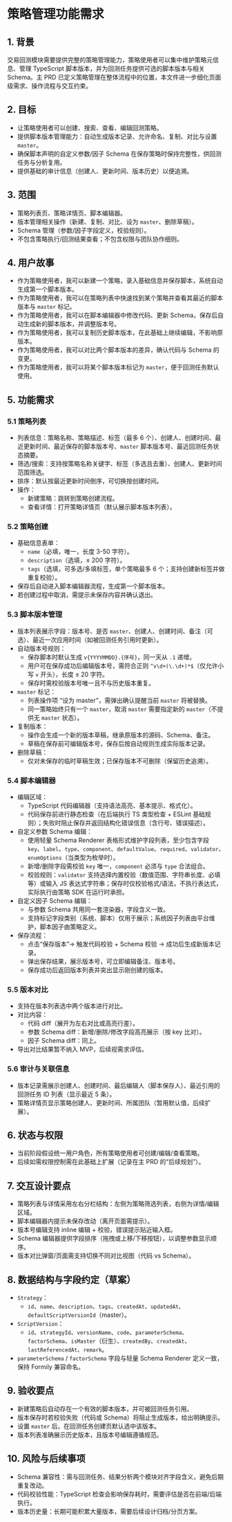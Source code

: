 # 策略管理功能需求

## 1. 背景
交易回测模块需要提供完整的策略管理能力，策略使用者可以集中维护策略元信息、管理 TypeScript 脚本版本，并为回测任务提供可选的脚本版本与相关 Schema。主 PRD 已定义策略管理在整体流程中的位置，本文件进一步细化页面级需求、操作流程与交互约束。

## 2. 目标
- 让策略使用者可以创建、搜索、查看、编辑回测策略。
- 提供脚本版本管理能力：自动生成版本记录、允许命名、复制、对比与设置 `master`。
- 确保脚本声明的自定义参数/因子 Schema 在保存策略时保持完整性，供回测任务与分析复用。
- 提供基础的审计信息（创建人、更新时间、版本历史）以便追溯。

## 3. 范围
- 策略列表页、策略详情页、脚本编辑器。
- 版本管理相关操作（新建、复制、对比、设为 `master`、删除草稿）。
- Schema 管理（参数/因子字段定义，校验规则）。
- 不包含策略执行/回测结果查看；不包含权限与团队协作细则。

## 4. 用户故事
- 作为策略使用者，我可以新建一个策略，录入基础信息并保存脚本，系统自动生成第一个脚本版本。
- 作为策略使用者，我可以在策略列表中快速找到某个策略并查看其最近的脚本版本与 `master` 标记。
- 作为策略使用者，我可以在脚本编辑器中修改代码、更新 Schema，保存后自动生成新的脚本版本，并调整版本号。
- 作为策略使用者，我可以复制历史脚本版本，在此基础上继续编辑，不影响原版本。
- 作为策略使用者，我可以对比两个脚本版本的差异，确认代码与 Schema 的变更。
- 作为策略使用者，我可以将某个脚本版本标记为 `master`，便于回测任务默认使用。

## 5. 功能需求

### 5.1 策略列表
- 列表信息：策略名称、策略描述、标签（最多 6 个）、创建人、创建时间、最近更新时间、最近保存的脚本版本号、`master` 脚本版本号、最近回测任务状态摘要。
- 筛选/搜索：支持按策略名称关键字、标签（多选且去重）、创建人、更新时间范围筛选。
- 排序：默认按最近更新时间倒序，可切换按创建时间。
- 操作：
  - 新建策略：跳转到策略创建流程。
  - 查看详情：打开策略详情页（默认展示脚本版本列表）。

### 5.2 策略创建
- 基础信息表单：
  - `name`（必填，唯一，长度 3-50 字符）。
  - `description`（选填，≤ 200 字符）。
  - `tags`（选填，可多选/多填标签，单个策略最多 6 个；支持创建新标签并做重复校验）。
- 保存后自动进入脚本编辑器流程，生成第一个脚本版本。
- 若创建过程中取消，需提示未保存内容并确认退出。

### 5.3 脚本版本管理
- 版本列表展示字段：版本号、是否 `master`、创建人、创建时间、备注（可选）、最近一次应用时间（如被回测任务引用时更新）。
- 自动版本号规则：
  - 保存脚本时默认生成 `v{YYYYMMDD}.{序号}`，同一天从 `.1` 递增。
  - 用户可在保存成功后编辑版本号，需符合正则 `^v\d+(\.\d+)*$`（仅允许小写 `v` 开头），长度 ≤ 20 字符。
  - 保存时需校验版本号唯一且不与历史版本重复。
- `master` 标记：
  - 列表操作项 “设为 master”，需弹出确认提醒当前 `master` 将被替换。
  - 同一策略始终只有一个 `master`，取消 `master` 需要指定新的 `master`（不提供无 `master` 状态）。
- 复制版本：
  - 操作会生成一个新的版本草稿，继承原版本的源码、Schema、备注。
  - 草稿在保存前可编辑版本号，保存后按自动规则生成实际版本记录。
- 删除草稿：
  - 仅对未保存的临时草稿生效；已保存版本不可删除（保留历史追溯）。

### 5.4 脚本编辑器
- 编辑区域：
  - TypeScript 代码编辑器（支持语法高亮、基本提示、格式化）。
  - 代码保存前进行静态检查（在后端执行 TS 类型检查 + ESLint 基础规则）；失败时阻止保存并返回结构化错误信息（含行号、错误描述）。
- 自定义参数 Schema 编辑：
  - 使用轻量 Schema Renderer 表格形式维护字段列表，至少包含字段 `key`、`label`、`type`、`component`、`defaultValue`、`required`、`validator`、`enumOptions`（当类型为枚举时）。
  - 新增/删除字段需校验 `key` 唯一，`component` 必须与 `type` 合法组合。
  - 校验规则：`validator` 支持选择内置校验（数值范围、字符串长度、必填等）或输入 JS 表达式字符串；保存时仅校验格式/语法，不执行表达式，实际执行由策略 SDK 在运行时承担。
- 自定义因子 Schema 编辑：
  - 与参数 Schema 共用同一套渲染器，字段含义一致。
  - 支持标记字段类别（系统、脚本）仅用于展示；系统因子列表由平台维护，脚本因子由策略定义。
- 保存流程：
  - 点击“保存版本”→ 触发代码校验 + Schema 校验 → 成功后生成新版本记录。
  - 弹出保存结果，展示版本号，可立即编辑备注、版本号。
  - 保存成功后返回版本列表并突出显示刚创建的版本。

### 5.5 版本对比
- 支持在版本列表选中两个版本进行对比。
- 对比内容：
  - 代码 diff（展开为左右对比或高亮行差）。
  - 参数 Schema diff：新增/删除/修改字段高亮展示（按 key 比对）。
  - 因子 Schema diff：同上。
- 导出对比结果暂不纳入 MVP，后续视需求评估。

### 5.6 审计与关联信息
- 版本记录需展示创建人、创建时间、最后编辑人（脚本保存人）、最近引用的回测任务 ID 列表（显示最近 5 条）。
- 策略详情页显示策略创建人、更新时间、所属团队（暂用默认值，后续扩展）。

## 6. 状态与权限
- 当前阶段假设统一用户角色，所有策略使用者可创建/编辑/查看策略。
- 后续如需权限控制需在此基础上扩展（记录在主 PRD 的“后续规划”）。

## 7. 交互设计要点
- 策略列表与详情采用左右分栏结构：左侧为策略筛选列表，右侧为详情/编辑区域。
- 脚本编辑器内提示未保存改动（离开页面需提示）。
- 版本号编辑支持 inline 编辑 + 校验，错误提示贴近输入框。
- Schema 编辑器提供字段排序（拖拽或上移/下移按钮），以调整参数显示顺序。
- 版本对比弹窗/页面需支持切换不同对比视图（代码 vs Schema）。

## 8. 数据结构与字段约定（草案）
- `Strategy`：
  - `id`、`name`、`description`、`tags`、`createdAt`、`updatedAt`、`defaultScriptVersionId`（master）。
- `ScriptVersion`：
  - `id`、`strategyId`、`versionName`、`code`、`parameterSchema`、`factorSchema`、`isMaster`（衍生）、`createdBy`、`createdAt`、`lastReferencedAt`、`remark`。
- `parameterSchema` / `factorSchema` 字段与轻量 Schema Renderer 定义一致，保持 Formily 兼容命名。

## 9. 验收要点
- 新建策略后自动存在一个有效的脚本版本，并可被回测任务引用。
- 版本保存时若校验失败（代码或 Schema）将阻止生成版本，给出明确提示。
- 设置 `master` 后，在回测任务创建页默认选中该版本。
- 版本列表准确展示历史版本，且版本号编辑遵循规范。

## 10. 风险与后续事项
- Schema 兼容性：需与回测任务、结果分析两个模块对齐字段含义，避免后期重复改动。
- 代码校验性能：TypeScript 检查会影响保存耗时，需要评估是否在前端/后端执行。
- 版本历史量：长期可能积累大量版本，需要后续设计归档/分页方案。

